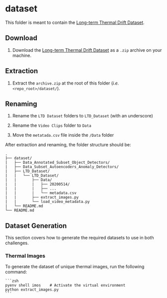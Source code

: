 # dataset

This folder is meant to contain the
[Long-term Thermal Drift Dataset](https://www.kaggle.com/datasets/ivannikolov/longterm-thermal-drift-dataset).

## Download

1. Download the
[Long-term Thermal Drift Dataset](https://www.kaggle.com/datasets/ivannikolov/longterm-thermal-drift-dataset)
as a `.zip` archive on your machine.

## Extraction

1. Extract the `archive.zip` at the root of this folder (*i.e.* `<repo_root>/dataset/`).

## Renaming

1. Rename the `LTD Dataset` folders to `LTD_Dataset` (with an underscore)

2. Rename the `Video Clips` folder to `Data`

3. Move the `metatada.csv` file inside the `/Data` folder

After extraction and renaming, the folder structure should be:

    .
    ├── dataset/
    |   ├── Data_Annotated_Subset_Object_Detectors/
    |   ├── Data_Subset_Autoencoders_Anomaly_Detectors/
    |   ├── LTD_Dataset/
    |   |   └── LTD_Dataset/
    |   |       ├── Data/
    |   |       |   ├── 20200514/
    |   |       |   ├── ...
    |   |       |   └── metadata.csv
    |   |       ├── extract_images.py
    |   |       └── load_video_metadata.py
    |   └── README.md
    └── README.md

## Dataset Generation

This section covers how to generate the required datasets to use in both challenges.

### Thermal Images

To generate the dataset of unique thermal images, run the following command:

    ```zsh
    pyenv shell imos    # Activate the virtual environment
    python extract_images.py
    ```
